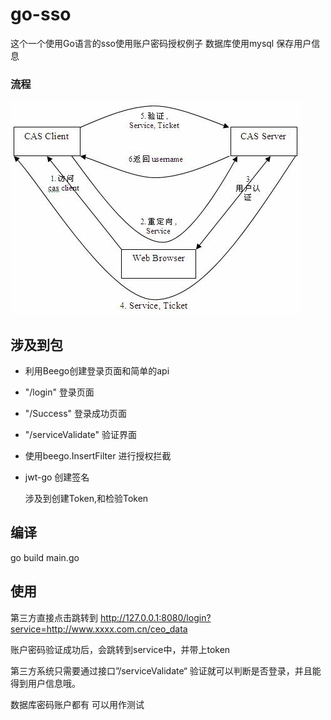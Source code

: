 # go-sso

这个一个使用Go语言的sso使用账户密码授权例子
数据库使用mysql 保存用户信息
### 流程
![](static/image/base-protocol.png)
## 涉及到包
* 利用Beego创建登录页面和简单的api
* "/login"  登录页面
*  "/Success" 登录成功页面
*   "/serviceValidate" 验证界面
*  使用beego.InsertFilter 进行授权拦截
  
* jwt-go 创建签名
  
  涉及到创建Token,和检验Token

## 编译
 go build main.go

## 使用
第三方直接点击跳转到
http://127.0.0.1:8080/login?service=http://www.xxxx.com.cn/ceo_data 

账户密码验证成功后，会跳转到service中，并带上token

第三方系统只需要通过接口”/serviceValidate“ 验证就可以判断是否登录，并且能得到用户信息哦。

数据库密码账户都有 可以用作测试
